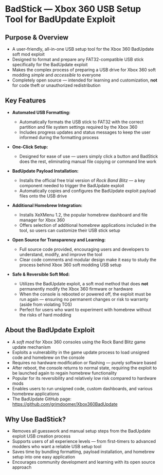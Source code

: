 # BadStick — Xbox 360 USB Setup Tool for BadUpdate Exploit

## Purpose & Overview

- A user-friendly, all-in-one USB setup tool for the Xbox 360 BadUpdate soft mod exploit  
- Designed to format and prepare any FAT32-compatible USB stick specifically for the BadUpdate exploit  
- Makes the complex process of preparing a USB drive for Xbox 360 soft modding *simple* and *accessible* to everyone  
- Completely open source — intended for learning and customization, **not** for code theft or unauthorized redistribution  

## Key Features

- **Automated USB Formatting:**  
  - Automatically formats the USB stick to FAT32 with the correct partition and file system settings required by the Xbox 360  
  - Includes progress updates and status messages to keep the user informed during the formatting process  

- **One-Click Setup:**  
  - Designed for ease of use — users simply click a button and BadStick does the rest, eliminating manual file copying or command line work  

- **BadUpdate Payload Installation:**  
  - Installs the official free trial version of *Rock Band Blitz* — a key component needed to trigger the BadUpdate exploit  
  - Automatically copies and configures the BadUpdate exploit payload files onto the USB drive  

- **Additional Homebrew Integration:**  
  - Installs XeXMenu 1.2, the popular homebrew dashboard and file manager for Xbox 360  
  - Offers selection of additional homebrew applications included in the tool, so users can customize their USB stick setup  

- **Open Source for Transparency and Learning:**  
  - Full source code provided, encouraging users and developers to understand, modify, and improve the tool  
  - Clear code comments and modular design make it easy to study the process behind Xbox 360 soft modding USB setup  

- **Safe & Reversible Soft Mod:**  
  - Utilizes the BadUpdate exploit, a soft mod method that does **not** permanently modify the Xbox 360 firmware or hardware  
  - When the console is rebooted or powered off, the exploit must be run again — ensuring no permanent changes or risk to warranty (aside from violating TOS)  
  - Perfect for users who want to experiment with homebrew without the risks of hard modding  

## About the BadUpdate Exploit

- A *soft mod* for Xbox 360 consoles using the Rock Band Blitz game update mechanism  
- Exploits a vulnerability in the game update process to load unsigned code and homebrew on the console  
- Requires no hardware modification or flashing — purely software based  
- After reboot, the console returns to normal state, requiring the exploit to be launched again to regain homebrew functionality  
- Popular for its reversibility and relatively low risk compared to hardware mods  
- Enables users to run unsigned code, custom dashboards, and various homebrew applications
- The BadUpdate GitHub page: https://github.com/grimdoomer/Xbox360BadUpdate

## Why Use BadStick?

- Removes all guesswork and manual setup steps from the BadUpdate exploit USB creation process  
- Supports users of all experience levels — from first-timers to advanced modders who want a reliable USB setup tool  
- Saves time by bundling formatting, payload installation, and homebrew setup into one easy application  
- Encourages community development and learning with its open source approach  
